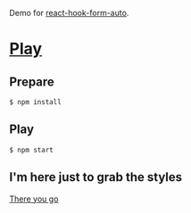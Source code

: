 Demo for [react-hook-form-auto](https://github.com/dgonz64/react-hook-form-auto).

# [Play](https://dgonz64.github.io/react-hook-form-auto-demo-bootstrap4/demo)

## Prepare

    $ npm install

## Play

    $ npm start

## I'm here just to grab the styles

[There you go](https://github.com/dgonz64/react-hook-form-auto-demo-bootstrap4/blob/master/src/styles.js)
